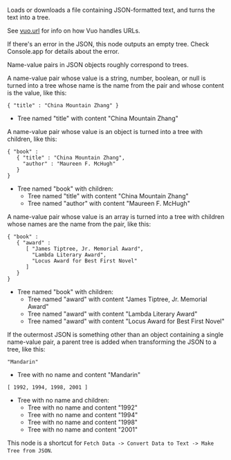 Loads or downloads a file containing JSON-formatted text, and turns the text into a tree.

See [vuo.url](vuo-nodeset://vuo.url) for info on how Vuo handles URLs.

If there's an error in the JSON, this node outputs an empty tree. Check Console.app for details about the error.

Name-value pairs in JSON objects roughly correspond to trees.

A name-value pair whose value is a string, number, boolean, or null is turned into a tree whose name is the name from the pair and whose content is the value, like this:

    { "title" : "China Mountain Zhang" }

   - Tree named "title" with content "China Mountain Zhang"

A name-value pair whose value is an object is turned into a tree with children, like this:

    { "book" :
       { "title" : "China Mountain Zhang",
         "author" : "Maureen F. McHugh"
       }
    }

   - Tree named "book" with children:
      - Tree named "title" with content "China Mountain Zhang"
      - Tree named "author" with content "Maureen F. McHugh"

A name-value pair whose value is an array is turned into a tree with children whose names are the name from the pair, like this:

    { "book" :
       { "award" :
          [ "James Tiptree, Jr. Memorial Award",
            "Lambda Literary Award",
            "Locus Award for Best First Novel"
          ]
       }
    }

   - Tree named "book" with children:
      - Tree named "award" with content "James Tiptree, Jr. Memorial Award"
      - Tree named "award" with content "Lambda Literary Award"
      - Tree named "award" with content "Locus Award for Best First Novel"

If the outermost JSON is something other than an object containing a single name-value pair, a parent tree is added when transforming the JSON to a tree, like this:

    "Mandarin"

   - Tree with no name and content "Mandarin"

<!-- -->

    [ 1992, 1994, 1998, 2001 ]

   - Tree with no name and children:
      - Tree with no name and content "1992"
      - Tree with no name and content "1994"
      - Tree with no name and content "1998"
      - Tree with no name and content "2001"

This node is a shortcut for `Fetch Data -> Convert Data to Text -> Make Tree from JSON`.
